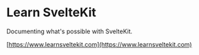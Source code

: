 # Learn SvelteKit

Documenting what's possible with SvelteKit.

[https://www.learnsveltekit.com](https://www.learnsveltekit.com)
